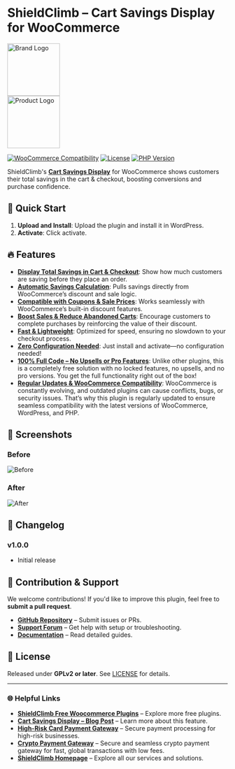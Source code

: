 # ShieldClimb – Cart Savings Display for WooCommerce

<p align="left">
  <img src="https://shieldclimb.com/wp-content/uploads/2025/03/ShieldClimb-logo-with-name-500x200-1.png" alt="Brand Logo" width="120"><br>
  <img src="https://shieldclimb.com/wp-content/uploads/2025/03/Cart-Savings-Display-for-WooCommerce.png" alt="Product Logo" width="120">
</p>

[![WooCommerce Compatibility](https://img.shields.io/badge/WooCommerce-5.8+-blue)](https://woocommerce.com/)
[![License](https://img.shields.io/badge/License-GPLv2%2B-blue)](https://www.gnu.org/licenses/old-licenses/gpl-2.0.html)
[![PHP Version](https://img.shields.io/badge/PHP-7.2+-blue)](https://www.php.net/)

ShieldClimb's **[Cart Savings Display](https://shieldclimb.com/free-woocommerce-plugins/cart-savings-display/)** for WooCommerce shows customers their total savings in the cart & checkout, boosting conversions and purchase confidence.


## 🚀 Quick Start

1. **Upload and Install**: Upload the plugin and install it in WordPress.
2. **Activate**: Click activate.

## 🔥 Features

- **[Display Total Savings in Cart & Checkout](https://shieldclimb.com/free-woocommerce-plugins/cart-savings-display/)**: Show how much customers are saving before they place an order.
- **[Automatic Savings Calculation](https://shieldclimb.com/free-woocommerce-plugins/cart-savings-display/)**: Pulls savings directly from WooCommerce’s discount and sale logic.
- **[Compatible with Coupons & Sale Prices](https://shieldclimb.com/free-woocommerce-plugins/cart-savings-display/)**: Works seamlessly with WooCommerce’s built-in discount features.
- **[Boost Sales & Reduce Abandoned Carts](https://shieldclimb.com/free-woocommerce-plugins/cart-savings-display/)**: Encourage customers to complete purchases by reinforcing the value of their discount.
- **[Fast & Lightweight](https://shieldclimb.com/free-woocommerce-plugins/cart-savings-display/)**: Optimized for speed, ensuring no slowdown to your checkout process.
- **[Zero Configuration Needed](https://shieldclimb.com/free-woocommerce-plugins/cart-savings-display/)**: Just install and activate—no configuration needed!
- **[100% Full Code – No Upsells or Pro Features](https://shieldclimb.com/free-woocommerce-plugins/cart-savings-display/)**: Unlike other plugins, this is a completely free solution with no locked features, no upsells, and no pro versions. You get the full functionality right out of the box!
- **[Regular Updates & WooCommerce Compatibility](https://shieldclimb.com/free-woocommerce-plugins/cart-savings-display/)**: WooCommerce is constantly evolving, and outdated plugins can cause conflicts, bugs, or security issues. That’s why this plugin is regularly updated to ensure seamless compatibility with the latest versions of WooCommerce, WordPress, and PHP.

## 📸 Screenshots

### Before
![Before](https://shieldclimb.com/wp-content/uploads/2025/03/Screenshot-1-4.png)

### After
![After](https://shieldclimb.com/wp-content/uploads/2025/03/Screenshot-2-4.png)

## 📜 Changelog

### v1.0.0
- Initial release

## 🤝 Contribution & Support

We welcome contributions! If you'd like to improve this plugin, feel free to **submit a pull request**.

- **[GitHub Repository](https://github.com/shieldclimb/cart-savings-display/)** – Submit issues or PRs.
- **[Support Forum](https://shieldclimb.com/contact-us/)** – Get help with setup or troubleshooting.
- **[Documentation](https://shieldclimb.com/free-woocommerce-plugins/cart-savings-display/)** – Read detailed guides.

## 📜 License

Released under **GPLv2 or later**. See [LICENSE](https://www.gnu.org/licenses/old-licenses/gpl-2.0.html) for details.

---
### 🌐 Helpful Links
- **[ShieldClimb Free Woocommerce Plugins](https://shieldclimb.com/free-woocommerce-plugins/)** – Explore more free plugins.
- **[Cart Savings Display – Blog Post](https://shieldclimb.com/blog/cart-savings-display/)** – Learn more about this feature.
- **[High-Risk Card Payment Gateway](https://shieldclimb.com/high-risk-card-payment-gateway/)** – Secure payment processing for high-risk businesses.
- **[Crypto Payment Gateway](https://shieldclimb.com/crypto-payment-gateway/)** – Secure and seamless crypto payment gateway for fast, global transactions with low fees. 
- **[ShieldClimb Homepage](https://shieldclimb.com/)** – Explore all our services and solutions.
